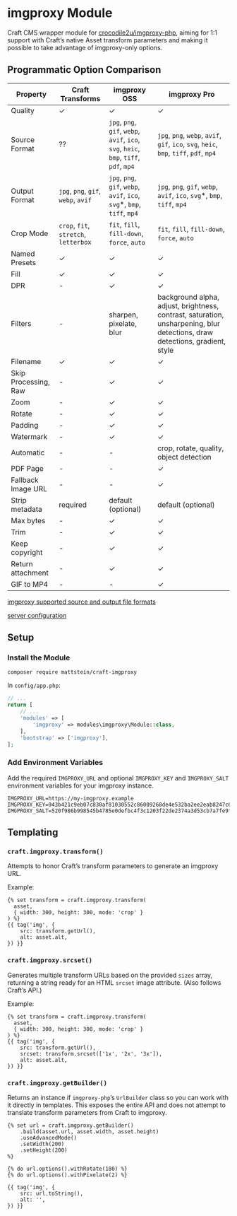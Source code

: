 # imgproxy Module

Craft CMS wrapper module for [crocodile2u/imgproxy-php](https://github.com/crocodile2u/imgproxy-php), aiming for 1:1 support with Craft’s native Asset transform parameters and making it possible to take advantage of imgproxy-only options.

## Programmatic Option Comparison

| Property             | Craft Transforms                      | imgproxy OSS                                                                           | imgproxy Pro                                                                                                                |
|----------------------|---------------------------------------|----------------------------------------------------------------------------------------|-----------------------------------------------------------------------------------------------------------------------------|
| Quality              | ✓                                     | ✓                                                                                      | ✓                                                                                                                           |
| Source Format        | ??                                    | `jpg`, `png`, `gif`, `webp`, `avif`, `ico`, `svg`, `heic`, `bmp`, `tiff`, `pdf`, `mp4` | `jpg`, `png`, `webp`, `avif`, `gif`, `ico`, `svg`, `heic`, `bmp`, `tiff`, `pdf`, `mp4`                                      |
| Output Format        | `jpg`, `png`, `gif`, `webp`, `avif`   | `jpg`, `png`, `gif`, `webp`, `avif`,  `ico`, `svg`\*, `bmp`, `tiff`, `mp4`             | `jpg`, `png`, `gif`, `webp`, `avif`, `ico`, `svg`\*, `bmp`, `tiff`, `mp4`                                                   |
| Crop Mode            | `crop`, `fit`, `stretch`, `letterbox` | `fit`, `fill`, `fill-down`, `force`, `auto`                                            | `fit`, `fill`, `fill-down`, `force`, `auto`                                                                                 |
| Named Presets        | ✓                                     | ✓                                                                                      | ✓                                                                                                                           |
| Fill                 | ✓                                     | ✓                                                                                      | ✓                                                                                                                           |
| DPR                  | -                                     | ✓                                                                                      | ✓                                                                                                                           |
| Filters              | -                                     | sharpen, pixelate, blur                                                                | background alpha, adjust, brightness, contrast, saturation, unsharpening, blur detections, draw detections, gradient, style |
| Filename             | ✓                                     | ✓                                                                                      | ✓                                                                                                                           |
| Skip Processing, Raw | -                                     | ✓                                                                                      | ✓                                                                                                                           |
| Zoom                 | -                                     | ✓                                                                                      | ✓                                                                                                                           |
| Rotate               | -                                     | ✓                                                                                      | ✓                                                                                                                           |
| Padding              | -                                     | ✓                                                                                      | ✓                                                                                                                           |
| Watermark            | -                                     | ✓                                                                                      | ✓                                                                                                                           |
| Automatic            | -                                     | -                                                                                      | crop, rotate, quality, object detection                                                                                     |
| PDF Page             | -                                     | -                                                                                      | ✓                                                                                                                           |
| Fallback Image URL   | -                                     | -                                                                                      | ✓                                                                                                                           |
| Strip metadata       | required                              | default (optional)                                                                     | default (optional)                                                                                                          |
| Max bytes            | -                                     | ✓                                                                                      | ✓                                                                                                                           |
| Trim                 | -                                     | ✓                                                                                      | ✓                                                                                                                           |
| Keep copyright       | -                                     | ✓                                                                                      | ✓                                                                                                                           |
| Return attachment    | -                                     | ✓                                                                                      | ✓                                                                                                                           |
| GIF to MP4           | -                                     | -                                                                                      | ✓                                                                                                                           |

[imgproxy supported source and output file formats](https://github.com/imgproxy/imgproxy/blob/master/docs/image_formats_support.md)

[server configuration](https://docs.imgproxy.net/configuration?id=server)

## Setup

### Install the Module

```
composer require mattstein/craft-imgproxy
```

In `config/app.php`:

```php
// ...
return [
    // ...
    'modules' => [
        'imgproxy' => modules\imgproxy\Module::class,
    ],
    'bootstrap' => ['imgproxy'],
];
```

### Add Environment Variables

Add the required `IMGPROXY_URL` and optional `IMGPROXY_KEY` and `IMGPROXY_SALT` environment variables for your imgproxy instance.

```
IMGPROXY_URL=https://my-imgproxy.example
IMGPROXY_KEY=943b421c9eb07c830af81030552c86009268de4e532ba2ee2eab8247c6da0881
IMGPROXY_SALT=520f986b998545b4785e0defbc4f3c1203f22de2374a3d53cb7a7fe9fea309c5
```

## Templating

### `craft.imgproxy.transform()`

Attempts to honor Craft’s transform parameters to generate an imgproxy URL.

Example:

```twig
{% set transform = craft.imgproxy.transform(
  asset,
  { width: 300, height: 300, mode: 'crop' }
) %}
{{ tag('img', {
    src: transform.getUrl(),
    alt: asset.alt,
}) }}
```

### `craft.imgproxy.srcset()`

Generates multiple transform URLs based on the provided `sizes` array, returning a string ready for an HTML `srcset` image attribute. (Also follows Craft’s API.)

Example:

```twig
{% set transform = craft.imgproxy.transform(
  asset,
  { width: 300, height: 300, mode: 'crop' }
) %}
{{ tag('img', {
    src: transform.getUrl(),
    srcset: transform.srcset(['1x', '2x', '3x']),
    alt: asset.alt,
}) }}
```

### `craft.imgproxy.getBuilder()`

Returns an instance if `imgproxy-php`’s `UrlBuilder` class so you can work with it directly in templates. This exposes the entire API and does not attempt to translate transform parameters from Craft to imgproxy.

```twig
{% set url = craft.imgproxy.getBuilder()
    .build(asset.url, asset.width, asset.height)
    .useAdvancedMode()
    .setWidth(200)
    .setHeight(200)
%}

{% do url.options().withRotate(180) %}
{% do url.options().withPixelate(2) %}

{{ tag('img', {
    src: url.toString(),
    alt: '',
}) }}
```